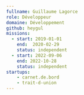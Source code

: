 ```yaml
---
fullname: Guillaume Lagorce
role: Développeur
domaine: Développement
github: heygul
missions:
  - start: 2019-01-01
    end:  2020-02-29
    status: independent
  - start: 2022-09-06
    end: 2022-10-28
    status: independent
startups:
    - carnet.de.bord
    - trait-d-union
---
```

